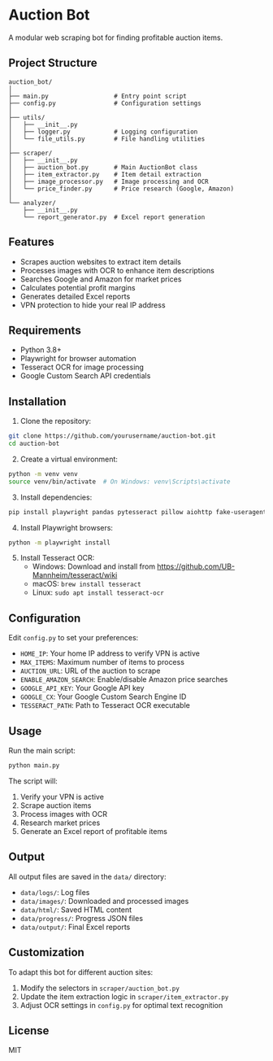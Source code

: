 # Auction Bot

A modular web scraping bot for finding profitable auction items.

## Project Structure

```
auction_bot/
│
├── main.py                  # Entry point script
├── config.py                # Configuration settings
│
├── utils/
│   ├── __init__.py
│   ├── logger.py            # Logging configuration
│   └── file_utils.py        # File handling utilities
│
├── scraper/
│   ├── __init__.py
│   ├── auction_bot.py       # Main AuctionBot class
│   ├── item_extractor.py    # Item detail extraction
│   ├── image_processor.py   # Image processing and OCR
│   └── price_finder.py      # Price research (Google, Amazon)
│
└── analyzer/
    ├── __init__.py
    └── report_generator.py  # Excel report generation
```

## Features

- Scrapes auction websites to extract item details
- Processes images with OCR to enhance item descriptions
- Searches Google and Amazon for market prices
- Calculates potential profit margins
- Generates detailed Excel reports
- VPN protection to hide your real IP address

## Requirements

- Python 3.8+
- Playwright for browser automation
- Tesseract OCR for image processing
- Google Custom Search API credentials

## Installation

1. Clone the repository:
```bash
git clone https://github.com/yourusername/auction-bot.git
cd auction-bot
```

2. Create a virtual environment:
```bash
python -m venv venv
source venv/bin/activate  # On Windows: venv\Scripts\activate
```

3. Install dependencies:
```bash
pip install playwright pandas pytesseract pillow aiohttp fake-useragent google-api-python-client beautifulsoup4 requests
```

4. Install Playwright browsers:
```bash
python -m playwright install
```

5. Install Tesseract OCR:
   - Windows: Download and install from https://github.com/UB-Mannheim/tesseract/wiki
   - macOS: `brew install tesseract`
   - Linux: `sudo apt install tesseract-ocr`

## Configuration

Edit `config.py` to set your preferences:

- `HOME_IP`: Your home IP address to verify VPN is active
- `MAX_ITEMS`: Maximum number of items to process
- `AUCTION_URL`: URL of the auction to scrape
- `ENABLE_AMAZON_SEARCH`: Enable/disable Amazon price searches
- `GOOGLE_API_KEY`: Your Google API key
- `GOOGLE_CX`: Your Google Custom Search Engine ID
- `TESSERACT_PATH`: Path to Tesseract OCR executable

## Usage

Run the main script:

```bash
python main.py
```

The script will:
1. Verify your VPN is active
2. Scrape auction items
3. Process images with OCR
4. Research market prices
5. Generate an Excel report of profitable items

## Output

All output files are saved in the `data/` directory:
- `data/logs/`: Log files
- `data/images/`: Downloaded and processed images
- `data/html/`: Saved HTML content
- `data/progress/`: Progress JSON files
- `data/output/`: Final Excel reports

## Customization

To adapt this bot for different auction sites:
1. Modify the selectors in `scraper/auction_bot.py`
2. Update the item extraction logic in `scraper/item_extractor.py`
3. Adjust OCR settings in `config.py` for optimal text recognition

## License

MIT